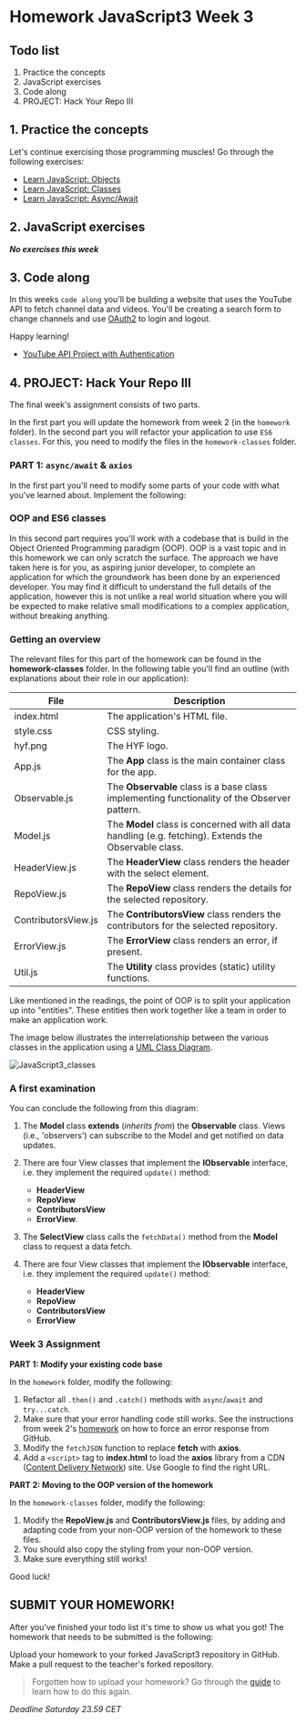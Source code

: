 # Homework JavaScript3 Week 3

## **Todo list**

1. Practice the concepts
2. JavaScript exercises
3. Code along
4. PROJECT: Hack Your Repo III

## **1. Practice the concepts**

Let's continue exercising those programming muscles! Go through the following exercises:

- [Learn JavaScript: Objects](https://www.codecademy.com/learn/introduction-to-javascript/modules/learn-javascript-objects)
- [Learn JavaScript: Classes](https://www.codecademy.com/learn/introduction-to-javascript/modules/learn-javascript-classes)
- [Learn JavaScript: Async/Await](https://www.codecademy.com/learn/introduction-to-javascript/modules/asynch-js)

## **2. JavaScript exercises**

**_No exercises this week_**

## **3. Code along**

In this weeks `code along` you'll be building a website that uses the YouTube API to fetch channel data and videos. You'll be creating a search form to change channels and use [OAuth2](https://www.youtube.com/watch?v=CPbvxxslDTU) to login and logout.

Happy learning!

- [YouTube API Project with Authentication](https://www.youtube.com/watch?v=r-yxNNO1EI8)

## **4. PROJECT: Hack Your Repo III**

The final week's assignment consists of two parts.

In the first part you will update the homework from week 2 (in the `homework` folder). In the second part you will refactor your application to use `ES6 classes`. For this, you need to modify the files in the `homework-classes` folder.

### PART 1: `async/await` & `axios`

In the first part you'll need to modify some parts of your code with what you've learned about. Implement the following:

### OOP and ES6 classes

In this second part requires you'll work with a codebase that is build in the Object Oriented Programming paradigm (OOP). OOP is a vast topic and in this homework we can only scratch the surface. The approach we have taken here is for you, as aspiring junior developer, to complete an application for which the groundwork has been done by an experienced developer. You may find it difficult to understand the full details of the application, however this is not unlike a real world situation where you will be expected to make relative small modifications to a complex application, without breaking anything.

### Getting an overview

The relevant files for this part of the homework can be found in the **homework-classes** folder. In the following table you'll find an outline (with explanations about their role in our application):

| File                | Description                                                                                            |
| ------------------- | ------------------------------------------------------------------------------------------------------ |
| index.html          | The application's HTML file.                                                                           |
| style.css           | CSS styling.                                                                                           |
| hyf.png             | The HYF logo.                                                                                          |
| App.js              | The **App** class is the main container class for the app.                                             |
| Observable.js       | The **Observable** class is a base class implementing functionality of the Observer pattern.           |
| Model.js            | The **Model** class is concerned with all data handling (e.g. fetching). Extends the Observable class. |
| HeaderView.js       | The **HeaderView** class renders the header with the select element.                                   |
| RepoView.js         | The **RepoView** class renders the details for the selected repository.                                |
| ContributorsView.js | The **ContributorsView** class renders the contributors for the selected repository.                   |
| ErrorView.js        | The **ErrorView** class renders an error, if present.                                                  |
| Util.js             | The **Utility** class provides (static) utility functions.                                             |

Like mentioned in the readings, the point of OOP is to split your application up into "entities". These entities then work together like a team in order to make an application work.

The image below illustrates the interrelationship between the various classes in the application using a [UML Class Diagram](https://en.wikipedia.org/wiki/Class_diagram).

![JavaScript3_classes](./assets/JavaScript3_classes.png)

### A first examination

You can conclude the following from this diagram:

1. The **Model** class **extends** (_inherits from_) the **Observable** class. Views (i.e., 'observers') can subscribe to the Model and get notified on data updates.
2. There are four View classes that implement the **IObservable** interface, i.e. they implement the required `update()` method:

   - **HeaderView**
   - **RepoView**
   - **ContributorsView**
   - **ErrorView**.

3. The **SelectView** class calls the `fetchData()` method from the **Model** class to request a data fetch.

4. There are four View classes that implement the **IObservable** interface, i.e. they implement the required `update()` method:

   - **HeaderView**
   - **RepoView**
   - **ContributorsView**
   - **ErrorView**

### Week 3 Assignment

**PART 1: Modify your existing code base**

In the `homework` folder, modify the following:

1. Refactor all `.then()` and `.catch()` methods with `async`/`await` and `try...catch`.
2. Make sure that your error handling code still works. See the instructions from week 2's [homework](../Week2/MAKEME.md) on how to force an error response from GitHub.
3. Modify the `fetchJSON` function to replace **fetch** with **axios**.
4. Add a `<script>` tag to **index.html** to load the **axios** library from a CDN ([Content Delivery Network](https://www.youtube.com/watch?v=52VSbXBlfdc)) site. Use Google to find the right URL.

**PART 2: Moving to the OOP version of the homework**

In the `homework-classes` folder, modify the following:

1. Modify the **RepoView.js** and **ContributorsView.js** files, by adding and adapting code from your non-OOP version of the homework to these files.
2. You should also copy the styling from your non-OOP version.
3. Make sure everything still works!

Good luck!

## **SUBMIT YOUR HOMEWORK!**

After you've finished your todo list it's time to show us what you got! The homework that needs to be submitted is the following:

Upload your homework to your forked JavaScript3 repository in GitHub. Make a pull request to the teacher's forked repository.

> Forgotten how to upload your homework? Go through the [guide](../hand-in-homework-guide.md) to learn how to do this again.

_Deadline Saturday 23.59 CET_
